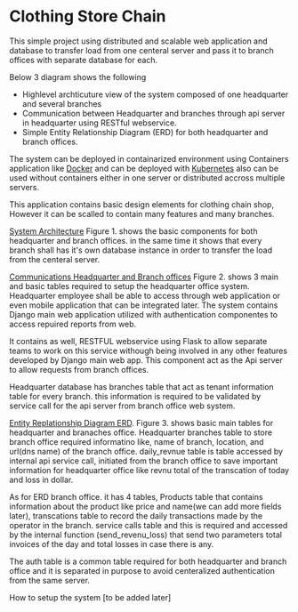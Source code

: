 # Clothing Store Chain

This simple project using distributed and scalable web application and database to transfer load from one centeral server
and pass it to branch offices with separate database for each.

Below 3 diagram shows the following

* Highlevel archticuture view of the system composed of one headquarter and several branches
* Communication between Headquarter and branches through api server in headquarter using RESTful webservice.
* Simple Entity Relationship Diagram (ERD) for both headquarter and branch offices.

The system can be deployed in containarized environment using Containers application like [Docker](https://docker.org)
and can be deployed with [Kubernetes](https://Kubernetes.io) also can be used without containers either in one server or distributed accross multiple servers.

This application contains basic design elements for clothing chain shop, However it can be scalled to contain many features and many branches.

[System Architecture](https://raw.githubusercontent.com/amrabouelenin/clothing-store-chain/master/clothes-shope-disributed-scalable-architecture.png)
Figure 1. shows the basic components for both headquarter and branch offices. in the same time it shows that every branch shall has it's own database instance in order to transfer the load from the centeral server.

[Communications Headquarter and Branch offices](https://github.com/amrabouelenin/clothing-store-chain/blob/master/clothes-shop-headquarter-branches-communications.png)
Figure 2. shows 3 main and basic tables required to setup the headquarter office system. Headquarter employee shall be able to access through web application or even mobile application that can be integrated later. 
The system contains Django main web application utilized with authentication componentes to access repuired reports from web.

It contains as well, RESTFUL webservice using Flask to allow separate teams to work on this service withough being involved in any other features developed by Django main web app. This component act as the Api server to allow requests from branch offices.

Headquarter database has branches table that act as tenant information table for every branch. this information is required to be validated by service call for the api server from branch office web system.

[Entity Replationship Diagram ERD](https://github.com/amrabouelenin/clothing-store-chain/blob/master/clothes-shop-erd-headquarter-branches.png).
Figure 3. shows basic main tables for headquarter and branaches office. Headquarter branches table to store branch office required informatino like, name of branch, location, and url(dns name) of the branch office. daily_revnue table is table accessed by internal api service call, initiated from the branch office to save important information for headquarter office like revnu total of the transcation of today and loss in dollar.

As for ERD branch office. it has 4 tables, Products table that contains information about the product like price and name(we can add more fields later), transcations table to record the daily transactions made by the operator in the branch. service calls table and this is required and accessed by the internal function (send_revenu_loss) that send two parameters total invoices of the day and total losses in case there is any.

The auth table is a common table required for both headquarter and branch office and it is separated in purpose to avoid centeralized authentication from the same server.

How to setup the system
[to be added later]



